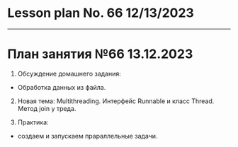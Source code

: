 # Lesson plan No. 66 12/13/2023



___________________________________________

# План занятия №66 13.12.2023

1. Обcуждение домашнего задания: 
- Обработка данных из файла.

2. Новая тема: Multithreading. 
Интерфейс Runnable и класс Thread.
Метод join у треда.

3. Практика:
- создаем и запускаем прараллельные задачи. 






